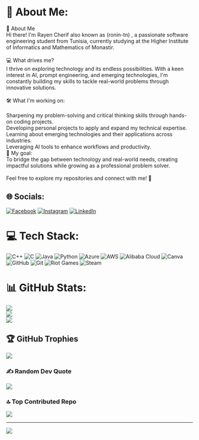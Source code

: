 # 💫 About Me:
👋 About Me<br>Hi there! I'm Rayen Cherif also known as (ronin-tn) , a passionate software engineering student from Tunisia, currently studying at the Higher Institute of Informatics and Mathematics of Monastir.<br><br>💻 What drives me?<br>I thrive on exploring technology and its endless possibilities. With a keen interest in AI, prompt engineering, and emerging technologies, I'm constantly building my skills to tackle real-world problems through innovative solutions.<br><br>🛠 What I'm working on:<br><br>Sharpening my problem-solving and critical thinking skills through hands-on coding projects.<br>Developing personal projects to apply and expand my technical expertise.<br>Learning about emerging technologies and their applications across industries.<br>Leveraging AI tools to enhance workflows and productivity.<br>🎯 My goal:<br>To bridge the gap between technology and real-world needs, creating impactful solutions while growing as a professional problem solver.<br><br>Feel free to explore my repositories and connect with me! 🚀


## 🌐 Socials:
[![Facebook](https://img.shields.io/badge/Facebook-%231877F2.svg?logo=Facebook&logoColor=white)](https://facebook.com/ronin0tn) [![Instagram](https://img.shields.io/badge/Instagram-%23E4405F.svg?logo=Instagram&logoColor=white)](https://instagram.com/ronin__tn) [![LinkedIn](https://img.shields.io/badge/LinkedIn-%230077B5.svg?logo=linkedin&logoColor=white)](https://linkedin.com/in/ronin0tn) 

# 💻 Tech Stack:
![C++](https://img.shields.io/badge/c++-%2300599C.svg?style=for-the-badge&logo=c%2B%2B&logoColor=white) ![C](https://img.shields.io/badge/c-%2300599C.svg?style=for-the-badge&logo=c&logoColor=white) ![Java](https://img.shields.io/badge/java-%23ED8B00.svg?style=for-the-badge&logo=openjdk&logoColor=white) ![Python](https://img.shields.io/badge/python-3670A0?style=for-the-badge&logo=python&logoColor=ffdd54) ![Azure](https://img.shields.io/badge/azure-%230072C6.svg?style=for-the-badge&logo=microsoftazure&logoColor=white) ![AWS](https://img.shields.io/badge/AWS-%23FF9900.svg?style=for-the-badge&logo=amazon-aws&logoColor=white) ![Alibaba Cloud](https://img.shields.io/badge/AlibabaCloud-%23FF6701.svg?style=for-the-badge&logo=alibabacloud&logoColor=white) ![Canva](https://img.shields.io/badge/Canva-%2300C4CC.svg?style=for-the-badge&logo=Canva&logoColor=white) ![GitHub](https://img.shields.io/badge/github-%23121011.svg?style=for-the-badge&logo=github&logoColor=white) ![Git](https://img.shields.io/badge/git-%23F05033.svg?style=for-the-badge&logo=git&logoColor=white) ![Riot Games](https://img.shields.io/badge/riotgames-D32936.svg?style=for-the-badge&logo=riotgames&logoColor=white) ![Steam](https://img.shields.io/badge/steam-%23000000.svg?style=for-the-badge&logo=steam&logoColor=white)
# 📊 GitHub Stats:
![](https://github-readme-stats.vercel.app/api?username=ronin-tn&theme=dark&hide_border=false&include_all_commits=false&count_private=false)<br/>
![](https://github-readme-streak-stats.herokuapp.com/?user=ronin-tn&theme=dark&hide_border=false)<br/>
![](https://github-readme-stats.vercel.app/api/top-langs/?username=ronin-tn&theme=dark&hide_border=false&include_all_commits=false&count_private=false&layout=compact)

## 🏆 GitHub Trophies
![](https://github-profile-trophy.vercel.app/?username=ronin-tn&theme=radical&no-frame=false&no-bg=true&margin-w=4)

### ✍️ Random Dev Quote
![](https://quotes-github-readme.vercel.app/api?type=horizontal&theme=radical)

### 🔝 Top Contributed Repo
![](https://github-contributor-stats.vercel.app/api?username=ronin-tn&limit=5&theme=dark&combine_all_yearly_contributions=true)

---
[![](https://visitcount.itsvg.in/api?id=ronin-tn&icon=0&color=0)](https://visitcount.itsvg.in)

<!-- Proudly created with GPRM ( https://gprm.itsvg.in ) -->

